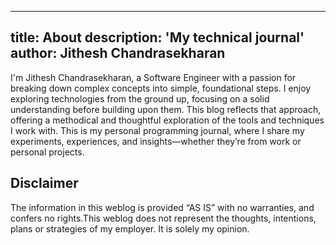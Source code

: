 
---
title: About
description: 'My technical journal'
author: Jithesh Chandrasekharan
---

I'm Jithesh Chandrasekharan, a Software Engineer with a passion for breaking down complex concepts into simple, foundational steps. I enjoy exploring technologies from the ground up, focusing on a solid understanding before building upon them. This blog reflects that approach, offering a methodical and thoughtful exploration of the tools and techniques I work with.
This is my personal programming journal, where I share my experiments, experiences, and insights—whether they’re from work or personal projects.
## Disclaimer
The information in this weblog is provided “AS IS” with no warranties, and confers no rights.This weblog does not represent the thoughts, intentions, plans or strategies of my employer. It is solely my opinion.